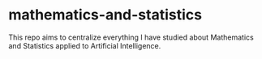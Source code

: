 # mathematics-and-statistics
This repo aims to centralize everything I have studied about Mathematics and Statistics applied to Artificial Intelligence.
